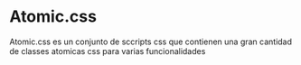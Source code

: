 # Atomic.css

Atomic.css es un conjunto de sccripts css que contienen una gran cantidad de classes atomicas css para varias funcionalidades

